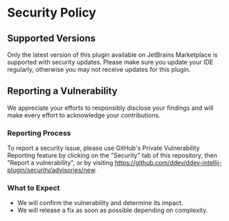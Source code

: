 # Security Policy

## Supported Versions

Only the latest version of this plugin available on JetBrains Marketplace is supported with security updates.
Please make sure you update your IDE regularly, otherwise you may not receive updates for this plugin.

## Reporting a Vulnerability

We appreciate your efforts to responsibly disclose your findings and will make every effort to acknowledge your 
contributions.

### Reporting Process

To report a security issue, please use GitHub's Private Vulnerability Reporting feature by clicking on the "Security" 
tab of this repository, then "Report a vulnerability", or by visiting 
https://github.com/ddev/ddev-intellij-plugin/security/advisories/new.

### What to Expect

- We will confirm the vulnerability and determine its impact.
- We will release a fix as soon as possible depending on complexity.
